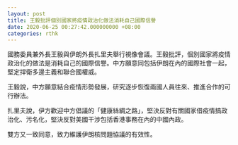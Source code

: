 ```yaml
---
layout: post
title: 王毅批評個別國家將疫情政治化做法消耗自己國際信譽
date: 2020-06-25 00:27:42.000000000 +08:00
categories: rthk
---
```


國務委員兼外長王毅與伊朗外長扎里夫舉行視像會議。王毅批評，個別國家將疫情政治化的做法是消耗自己的國際信譽。中方願意同包括伊朗在內的國際社會一起，堅定捍衛多邊主義和聯合國權威。

王毅說，中方願意結合疫情形勢發展，研究逐步恢復兩國人員往來、推進合作的可行辦法。

扎里夫說，伊方歡迎中方倡議的「健康絲綢之路」，堅決反對有關國家借疫情搞政治化、污名化，堅決反對美國干涉包括香港事務在內的中國內政。

雙方又一致同意，致力維護伊朗核問題協議的有效性。

